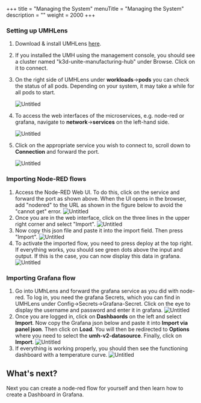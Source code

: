 +++
title = "Managing the System"
menuTitle = "Managing the System"
description = ""
weight = 2000
+++



### Setting up UMHLens

1. Download & install UMHLens [here]().
2. If you installed the UMH using the management console, you should see a cluster named "k3d-unite-manufacturing-hub" under Browse. Click on it to connect.
3. On the right side of UMHLens under **workloads**->**pods** you can check the status of all pods. Depending on your system, it may take a while for all pods to start.

   ![Untitled](/images/getstarted/managingTheSystem/getStartedManagingPods.png)
3. To access the web interfaces of the microservices, e.g. node-red or grafana, navigate to **network**->**services** on the left-hand side.

   ![Untitled](/images/getstarted/managingTheSystem/getStartedManagingservices.png)
4. Click on the appropriate service you wish to connect to, scroll down to **Connection** and forward the port.

   ![Untitled](/images/getstarted/managingTheSystem/getStartedManagingForwarding.png)


### Importing Node-RED flows

1. Access the Node-RED Web UI. To do this, click on the service and forward the port as shown above. When the UI opens in the browser, add "nodered" to the URL as shown in the figure below to avoid the "cannot get" error.
   ![Untitled](/images/getstarted/managingTheSystem/getStartedManagingCannotGet.png)
2. Once you are in the web interface, click on the three lines in the upper right corner and select "Import".
   ![Untitled](/images/getstarted/managingTheSystem/getStartedManagingImport.png)
3. Now copy this json file and paste it into the import field. Then press "Import".
   ![Untitled](/images/getstarted/managingTheSystem/getStartedManagingPasteJson.png)
4. To activate the imported flow, you need to press deploy at the top right. If everything works, you should see green dots above the input and output. If this is the case, you can now display this data in grafana.
   ![Untitled](/images/getstarted/managingTheSystem/getStartedManagingDeploy.png)


### Importing Grafana flow

1. Go into UMhLens and forward the grafana service as you did with node-red. To log in, you need the grafana Secrets, which you can find in UMHLens under Config->Secrets->Grafana-Secret. Click on the eye to display the username and password and enter it in grafana.
   ![Untitled](/images/getstarted/managingTheSystem/getStartedManagingGrafanaSecrets.png)
2. Once you are logged in, click on **Dashbaords** on the left and select **Import**. Now copy the Grafana json below and paste it into **Import via panel json**. Then click on **Load**. You will then be redirected to **Options** where you need to select the **umh-v2-datasource**. Finally, click on **Import**.
   ![Untitled](/images/getstarted/managingTheSystem/getStartedManagingGrafanaImport.png)
3. If everything is working properly, you should then see the functioning dashboard with a temperature curve.
   ![Untitled](/images/getstarted/managingTheSystem/getStartedManagingGrafanaDashboard.png)


## What's next?

Next you can create a node-red flow for yourself and then learn how to create a Dashboard in Grafana.
